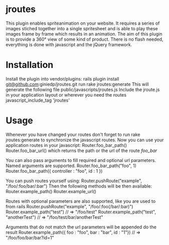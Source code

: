 jroutes
=====================================================

This plugin enables spriteanimation on your website. It requires a series of 
images stiched together into a single spritesheet and is able to play these 
images frame by frame which results in an animation. The aim of this plugin is
to provide a 360° view of some kind of product. There is no flash needed, 
everything is done with javascript and the jQuery framework.

Installation
=====
Install the plugin into vendor/plugins:
    rails plugin install git@github.com:giniedp/jroutes.git
run
    rake jroutes:generate 
This will generate the following file 
    public/javascripts/jroutes.js
Include the jroute.js in your application layout or wherever you need the routes
    javascript_include_tag 'jroutes'
    
Usage
=====
Whenever you have changed your routes don't forget to run
    rake jroutes:generate
to synchronize the javascript routes.
Now you can use your application routes in your javascript:
    Router.foo_bar_path()
    Router.foo_bar_url()
which returns the path or the url of the route *foo_bar*

You can also pass arguments to fill required and optional url parameters. Named arguments are supported.
    Router.foo_bar_path("foo", 1)
    Router.foo_bar_path({ controller : "foo", id : 1 })

You can push routes yourself using:
    Router.pushRoute("example", "/foo/:foo/bar/:bar")
Then the following methods will be then available:
    Router.example_path()
    Router.example_url()
    
Routes with optional parameters are also supported, like you are used to from rails
    Router.pushRoute("example", "/foo/:foo(/bar/:bar)")
    Router.example_path("test")                 // => "/foo/test"
    Router.example_path("test", "anotherTest")  // => "/foo/test/bar/anotherTest"

Arguments that do not match the url parameters will be appended do the result
    Router.example_path({ foo : "foo", bar : "bar", id : "1"}) // => "/foo/foo/bar/bar?id=1"
   
